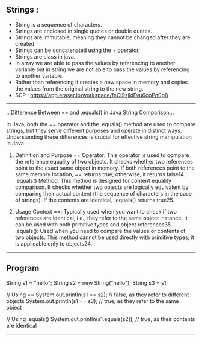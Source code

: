 ## Strings : 
   - String is a sequence of characters.
   - Strings are enclosed in single quotes or double quotes.
   - Strings are immutable, meaning they cannot be changed after they are created.
   - Strings can be concatenated using the + operator.
   - Strings are class in java.
   - In array we are able to pass the values by referencing to another variable but in string we are not able to pass the values by referencing to another variable.
   - Rather than referencing it creates a new space in memory and copies the values from the original string to the new string.
   - SCP : https://app.eraser.io/workspace/feCi9zjkiFvu6coPn0p8

----------------------------------------------------------------------------------------------------------------------------------------------

...Difference Between == and .equals() in Java String Comparison...

In Java, both the == operator and the .equals() method are used to compare strings, but they serve different purposes and operate in distinct ways. Understanding these differences is crucial for effective string manipulation in Java.

1. Definition and Purpose
== Operator: This operator is used to compare the reference equality of two objects. It checks whether two references point to the exact same object in memory. If both references point to the same memory location, == returns true; otherwise, it returns false14.
.equals() Method: This method is designed for content equality comparison. It checks whether two objects are logically equivalent by comparing their actual content (the sequence of characters in the case of strings). If the contents are identical, .equals() returns true25.

2. Usage Context
==: Typically used when you want to check if two references are identical, i.e., they refer to the same object instance. It can be used with both primitive types and object references35.
.equals(): Used when you need to compare the values or contents of two objects. This method cannot be used directly with primitive types; it is applicable only to objects24.

----------------------------------------------------------------------------------------------------------------------------------------------

## Program

String s1 = "hello";
String s2 = new String("hello");
String s3 = s1;

// Using ==
System.out.println(s1 == s2); // false, as they refer to different objects
System.out.println(s1 == s3); // true, as they refer to the same object

// Using .equals()
System.out.println(s1.equals(s2)); // true, as their contents are identical

-----------------------------------------------------------------------------------------------------------------

